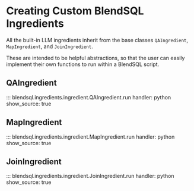 # Creating Custom BlendSQL Ingredients

All the built-in LLM ingredients inherit from the base classes `QAIngredient`, `MapIngredient`, and `JoinIngredient`.

These are intended to be helpful abstractions, so that the user can easily implement their own functions to run within a BlendSQL script.

## QAIngredient

::: blendsql.ingredients.ingredient.QAIngredient.run
    handler: python
    show_source: true

## MapIngredient

::: blendsql.ingredients.ingredient.MapIngredient.run
    handler: python
    show_source: true

## JoinIngredient

::: blendsql.ingredients.ingredient.JoinIngredient.run
    handler: python
    show_source: true